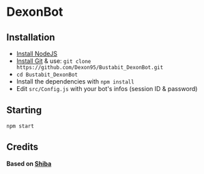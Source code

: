# DexonBot

## Installation

* [Install NodeJS](https://github.com/nodejs/node-v0.x-archive/wiki/Installing-Node.js-via-package-manager?utm_source=%5Bdeliciuos%5D&utm_medium=twitter)
* [Install Git](http://git-scm.com/download/linux) & use: ```git clone https://github.com/Dexon95/Bustabit_DexonBot.git```
* ```cd Bustabit_DexonBot```
* Install the dependencies with ```npm install```
* Edit ```src/Config.js``` with your bot's infos (session ID & password)

## Starting

```npm start```

## Credits

**Based on [Shiba](https://github.com/moneypot/shiba)**